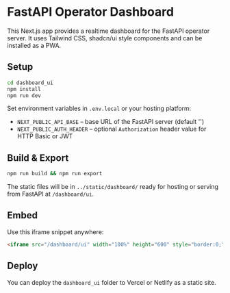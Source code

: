 # FastAPI Operator Dashboard

This Next.js app provides a realtime dashboard for the FastAPI operator server.
It uses Tailwind CSS, shadcn/ui style components and can be installed as a PWA.

## Setup

```bash
cd dashboard_ui
npm install
npm run dev
```

Set environment variables in `.env.local` or your hosting platform:

- `NEXT_PUBLIC_API_BASE` – base URL of the FastAPI server (default '')
- `NEXT_PUBLIC_AUTH_HEADER` – optional `Authorization` header value for HTTP Basic or JWT

## Build & Export

```bash
npm run build && npm run export
```

The static files will be in `../static/dashboard/` ready for hosting or serving from FastAPI at `/dashboard/ui`.

## Embed

Use this iframe snippet anywhere:

```html
<iframe src="/dashboard/ui" width="100%" height="600" style="border:0;"></iframe>
```

## Deploy

You can deploy the `dashboard_ui` folder to Vercel or Netlify as a static site.
